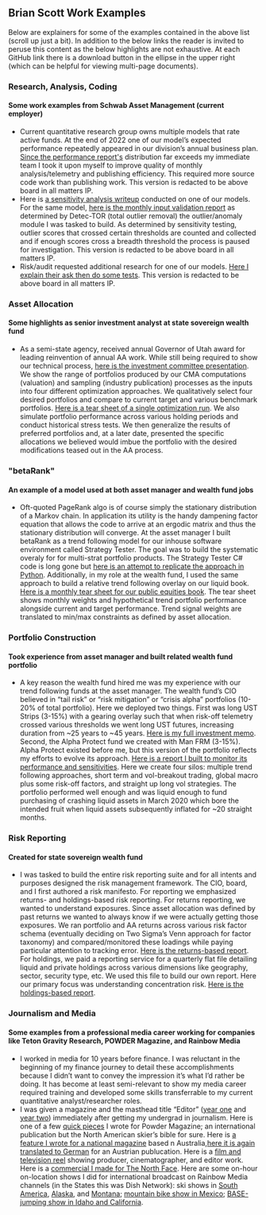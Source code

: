 ## Brian Scott Work Examples
Below are explainers for some of the examples contained in the above list (scroll up just a bit). In addition to the below links the reader is invited to peruse this content as the below highlights are not exhaustive. At each GitHub link there is a download button in the ellipse in the upper right (which can be helpful for viewing multi-page documents).  

### Research, Analysis, Coding
#### Some work examples from Schwab Asset Management (current employer)
* Current quantitative research group owns multiple models that rate active funds. At the end of 2022 one of our model’s expected performance repeatedly appeared in our division’s annual business plan. [Since the performance report's](https://github.com/bscottwyoming/portfolio/blob/main/tableauFursPerfReport.pdf) distribution far exceeds my immediate team I took it upon myself to improve quality of monthly analysis/telemetry and publishing efficiency. This required more source code work than publishing work. This version is redacted to be above board in all matters IP. 
* Here is [a sensitivity analysis writeup](https://github.com/bscottwyoming/portfolio/blob/main/Sensitivity%20analysis%20and%20outlier%20detec-TOR.pdf) conducted on one of our models. For the same model, [here is the monthly input validation report](https://github.com/bscottwyoming/portfolio/blob/main/inputValidationExample.pdf) as determined by Detec-TOR (total outlier removal) the outlier/anomaly module I was tasked to build. As determined by sensitivity testing, outlier scores that crossed certain thresholds are counted and collected and if enough scores cross a breadth threshold the process is paused for investigation. This version is redacted to be above board in all matters IP.
* Risk/audit requested additional research for one of our models. [Here I explain their ask then do some tests](https://github.com/bscottwyoming/portfolio/blob/main/marscleanversion.pdf). This version is redacted to be above board in all matters IP. 

### Asset Allocation
#### Some highlights as senior investment analyst at state sovereign wealth fund
* As a semi-state agency, received annual Governor of Utah award for leading reinvention of annual AA work. While still being required to show our technical process, [here is the investment committee presentation](https://github.com/bscottwyoming/portfolio/blob/main/AssetAllocation--2019Presentation.pdf). We show the range of portfolios produced by our CMA computations (valuation) and sampling (industry publication) processes as the inputs into four different optimization approaches. We qualitatively select four desired portfolios and compare to current target and various benchmark portfolios. [Here is a tear sheet of a single optimization run](https://github.com/bscottwyoming/portfolio/blob/main/Asset%20Allocation%20--%20optimization%20tear%20sheet.PDF). We also simulate portfolio performance across various holding periods and conduct historical stress tests. We then generalize the results of preferred portfolios and, at a later date, presented the specific allocations we believed would imbue the portfolio with the desired modifications teased out in the AA process.

### "betaRank"
#### An example of a model used at both asset manager and wealth fund jobs
* Oft-quoted PageRank algo is of course simply the stationary distribution of a Markov chain. In application its utility is the handy dampening factor equation that allows the code to arrive at an ergodic matrix and thus the stationary distribution will converge. At the asset manager I built betaRank as a trend following model for our inhouse software environment  called Strategy Tester. The goal was to build the systematic overaly for for multi-strat portfolio products. The Strategy Tester C# code is long gone but  [here is an attempt to replicate the approach in Python]( https://github.com/bscottwyoming/portfolio/blob/main/trend_relative_MarkovChain.ipynb). Additionally, in my role at the wealth fund, I used the same approach to build a relative trend following overlay on our liquid book. [Here is a monthly tear sheet for our public equities book](https://github.com/bscottwyoming/portfolio/blob/main/Strategy%20Analysis%20--%20public%20equity%20relative%20trend.pdf). The tear sheet shows monthly weights and hypothetical trend portfolio performance alongside current and target performance. Trend signal weights are translated to min/max constraints as defined by asset allocation. 

### Portfolio Construction 
#### Took experience from asset manager and built related wealth fund portfolio
* A key reason the wealth fund hired me was my experience with our trend following funds at the asset manager. The wealth fund’s CIO believed in “tail risk” or “risk mitigation” or “crisis alpha” portfolios (10-20% of total portfolio). Here we deployed two things. First was long UST Strips (3-15%) with a gearing overlay such that when risk-off telemetry crossed various thresholds we went long UST futures, increasing duration from ~25 years to ~45 years. [Here is my full investment memo](https://github.com/bscottwyoming/portfolio/blob/main/Investmnet%20Memo%20--%20Long%20UST%20Systematic%20Overlay.pdf). Second, the Alpha Protect fund we created with Man FRM (3-15%). Alpha Protect existed before me, but this version of the portfolio reflects my efforts to evolve its approach. [Here is a report I built to monitor its performance and sensitivities](https://github.com/bscottwyoming/portfolio/blob/main/Strategy%20Analysis%20--%20crisis%20risk%20offset.pdf). Here we create four silos: multiple trend following approaches, short term and vol-breakout trading, global macro plus some risk-off factors, and straight up long vol strategies. The portfolio performed well enough and was liquid enough to fund purchasing of crashing liquid assets in March 2020 which bore the intended fruit when liquid assets subsequently inflated for ~20 straight months.  
 
### Risk Reporting 
#### Created for state sovereign wealth fund 
* I was tasked to build the entire risk reporting suite and for all intents and purposes designed the risk management framework. The CIO, board, and I first authored a risk manifesto. For reporting we emphasized returns- and holdings-based risk reporting. For returns reporting, we wanted to understand exposures. Since asset allocation was defined by past returns we wanted to always know if we were actually getting those exposures. We ran portfolio and AA returns across various risk factor schema (eventually deciding on Two Sigma’s Venn approach for factor taxonomy) and compared/monitored these loadings while paying particular attention to tracking error. [Here is the returns-based report](https://github.com/bscottwyoming/portfolio/blob/main/Quarterly%20Risk%20--%20returns%20based.pdf). For holdings, we paid a reporting service for a quarterly flat file detailing liquid and private holdings across various dimensions like geography, sector, security type, etc. We used this file to build our own report. Here our primary focus was understanding concentration risk. [Here is the holdings-based report](https://github.com/bscottwyoming/portfolio/blob/main/Quarterly%20Risk%20--%20holdings%20based.pdf). 

### Journalism and Media 
#### Some examples from a professional media career working for companies like Teton Gravity Research, POWDER Magazine, and Rainbow Media
* I worked in media for 10 years before finance. I was reluctant in the beginning of my finance journey to detail these accomplishments because I didn’t want to convey the impression it’s what I’d rather be doing. It has become at least semi-relevant to show my media career required training and developed some skills transferrable to my current quantitative analyst/researcher roles.
* I was given a magazine and the masthead title “Editor” ([year one](https://www.icloud.com/iclouddrive/0443KJHEbSmawEpABnrTLVeoA#exposedMagYearOne) and [year two](https://www.icloud.com/iclouddrive/0b3h29torFuWrYqvG9mJgvwEQ#exposedMagYearTwo)) immediately after getting my undergrad in journalism. Here is one of a few [quick pieces]( https://www.icloud.com/iclouddrive/05cekuwYmTONLDuSUloim7n1Q#powderMagCordova) I wrote for Powder Magazine; an international publication but the North American skier’s bible for sure. Here is [a feature I wrote for a national magazine]( https://www.icloud.com/iclouddrive/086ZwOwCAIpIC6C0iIrS16Lmg#norwayMagEnglish) based n Australia,[here it is again translated to German]( https://www.icloud.com/iclouddrive/049Za6dntmUm7cQvp7vUk5ZnQ#norwayMagTranslated) for an Austrian publucation. Here is a [film and television reel]( https://www.icloud.com/iclouddrive/021O-CnGGmAIYS00K7X913fVw#projectsReel) showing producer, cinematographer, and editor work. Here is a [commercial I made for The North Face]( https://www.icloud.com/iclouddrive/0850-txPyuZGo9pQw5VuBtyIQ#tnfCommercial). Here are some on-hour on-location shows I did for international broadcast on Rainbow Media channels (in the States this was Dish Network): ski shows in [South America]( https://www.icloud.com/iclouddrive/01a18v9iA-b-pzpcJNlTDOjHQ#skiArgentinaChile), [Alaska]( https://www.icloud.com/iclouddrive/0a2F1VQ79VmX2l01b_G_XhLVw#skiAlaska), and [Montana]( https://www.icloud.com/iclouddrive/007qyug4VxYZ1W8ocK7reAzgw#skiMontana); [mountain bike show in Mexico]( https://www.icloud.com/iclouddrive/03cwmFTlgS6ZDb-5WzAqD6ZEA#mtbMexico); [BASE-jumping show in Idaho and California]( https://www.icloud.com/iclouddrive/092epkWtI8xBHahdvJPByFvBA#baseIdahoSkydiveCali). 



